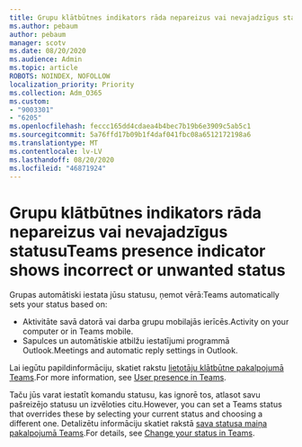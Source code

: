 ```yaml
---
title: Grupu klātbūtnes indikators rāda nepareizus vai nevajadzīgus statusu
ms.author: pebaum
author: pebaum
manager: scotv
ms.date: 08/20/2020
ms.audience: Admin
ms.topic: article
ROBOTS: NOINDEX, NOFOLLOW
localization_priority: Priority
ms.collection: Adm_O365
ms.custom:
- "9003301"
- "6205"
ms.openlocfilehash: feccc165dd4cdaea4b4bec7b19b6e3909c5ab5c1
ms.sourcegitcommit: 5a76ffd17b09b1f4daf041fbc08a6512172198a6
ms.translationtype: MT
ms.contentlocale: lv-LV
ms.lasthandoff: 08/20/2020
ms.locfileid: "46871924"
---
```

# <a name="teams-presence-indicator-shows-incorrect-or-unwanted-status"></a><span data-ttu-id="ff404-102">Grupu klātbūtnes indikators rāda nepareizus vai nevajadzīgus statusu</span><span class="sxs-lookup"><span data-stu-id="ff404-102">Teams presence indicator shows incorrect or unwanted status</span></span>

<span data-ttu-id="ff404-103">Grupas automātiski iestata jūsu statusu, ņemot vērā:</span><span class="sxs-lookup"><span data-stu-id="ff404-103">Teams automatically sets your status based on:</span></span>

- <span data-ttu-id="ff404-104">Aktivitāte savā datorā vai darba grupu mobilajās ierīcēs.</span><span class="sxs-lookup"><span data-stu-id="ff404-104">Activity on your computer or in Teams mobile.</span></span>
- <span data-ttu-id="ff404-105">Sapulces un automātiskie atbilžu iestatījumi programmā Outlook.</span><span class="sxs-lookup"><span data-stu-id="ff404-105">Meetings and automatic reply settings in Outlook.</span></span>

<span data-ttu-id="ff404-106">Lai iegūtu papildinformāciju, skatiet rakstu [lietotāju klātbūtne pakalpojumā Teams](https://docs.microsoft.com/microsoftteams/presence-admins).</span><span class="sxs-lookup"><span data-stu-id="ff404-106">For more information, see [User presence in Teams](https://docs.microsoft.com/microsoftteams/presence-admins).</span></span>  

<span data-ttu-id="ff404-107">Taču jūs varat iestatīt komandu statusu, kas ignorē tos, atlasot savu pašreizējo statusu un izvēloties citu.</span><span class="sxs-lookup"><span data-stu-id="ff404-107">However, you can set a Teams status that overrides these by selecting your current status and choosing a different one.</span></span> <span data-ttu-id="ff404-108">Detalizētu informāciju skatiet rakstā [sava statusa maiņa pakalpojumā Teams](https://support.microsoft.com/office/change-your-status-in-teams-ce36ed14-6bc9-4775-a33e-6629ba4ff78e).</span><span class="sxs-lookup"><span data-stu-id="ff404-108">For details, see [Change your status in Teams](https://support.microsoft.com/office/change-your-status-in-teams-ce36ed14-6bc9-4775-a33e-6629ba4ff78e).</span></span>